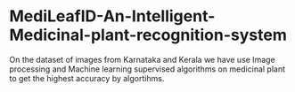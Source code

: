 # MediLeafID-An-Intelligent-Medicinal-plant-recognition-system
On the dataset of images from Karnataka and Kerala we have use Image processing and Machine learning supervised algorithms on medicinal plant to get the highest accuracy by algortihms.

